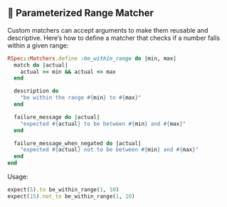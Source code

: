 ## 🎯 Parameterized Range Matcher

Custom matchers can accept arguments to make them reusable and descriptive. Here’s how to define a matcher that checks if a number falls within a given range:

```ruby
RSpec::Matchers.define :be_within_range do |min, max|
  match do |actual|
    actual >= min && actual <= max
  end

  description do
    "be within the range #{min} to #{max}"
  end

  failure_message do |actual|
    "expected #{actual} to be between #{min} and #{max}"
  end

  failure_message_when_negated do |actual|
    "expected #{actual} not to be between #{min} and #{max}"
  end
end
```

Usage:

```ruby
expect(5).to be_within_range(1, 10)
expect(15).not_to be_within_range(1, 10)
```